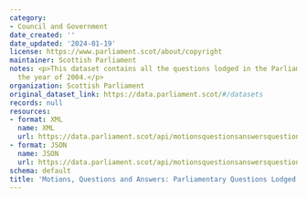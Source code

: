 ```yaml
---
category:
- Council and Government
date_created: ''
date_updated: '2024-01-19'
license: https://www.parliament.scot/about/copyright
maintainer: Scottish Parliament
notes: <p>This dataset contains all the questions lodged in the Parliament during
  the year of 2004.</p>
organization: Scottish Parliament
original_dataset_link: https://data.parliament.scot/#/datasets
records: null
resources:
- format: XML
  name: XML
  url: https://data.parliament.scot/api/motionsquestionsanswersquestions?year=2004
- format: JSON
  name: JSON
  url: https://data.parliament.scot/api/motionsquestionsanswersquestions?year=2004
schema: default
title: 'Motions, Questions and Answers: Parliamentary Questions Lodged (2004)'
---
```

